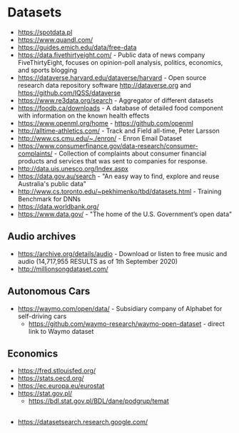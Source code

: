 # Datasets

- https://spotdata.pl
- https://www.quandl.com/
- https://guides.emich.edu/data/free-data
- https://data.fivethirtyeight.com/ - Public data of news company FiveThirtyEight, focuses on opinion-poll analysis, politics, economics, and sports blogging
- https://dataverse.harvard.edu/dataverse/harvard - Open source research data repository software http://dataverse.org and https://github.com/IQSS/dataverse
- https://www.re3data.org/search - Aggregator of different datasets 
- https://foodb.ca/downloads - A database of detailed food component with information on the known health effects 
- https://www.openml.org/home - https://github.com/openml
- http://alltime-athletics.com/ - Track and Field all-time, Peter Larsson
- http://www.cs.cmu.edu/~./enron/ - Enron Email Dataset
- https://www.consumerfinance.gov/data-research/consumer-complaints/ - Collection of complaints about consumer financial products and services that was sent to companies for response.
- http://data.uis.unesco.org/Index.aspx
- https://data.gov.au/search - "An easy way to find, explore and reuse Australia's public data"
- http://www.cs.toronto.edu/~pekhimenko/tbd/datasets.html - Training Benchmark for DNNs
- https://data.worldbank.org/
- https://www.data.gov/ - "The home of the U.S. Government’s open data"

## Audio archives
- https://archive.org/details/audio - Download or listen to free music and audio (14,717,955 RESULTS as of 1th September 2020)
- http://millionsongdataset.com/

## Autonomous Cars
- https://waymo.com/open/data/ - Subsidiary company of Alphabet for self-driving cars
  - https://github.com/waymo-research/waymo-open-dataset - direct link to Waymo dataset

## Economics
- https://fred.stlouisfed.org/ 
- https://stats.oecd.org/ 
- https://ec.europa.eu/eurostat
- https://stat.gov.pl/
  - https://bdl.stat.gov.pl/BDL/dane/podgrup/temat
  
## 
- https://datasetsearch.research.google.com/
